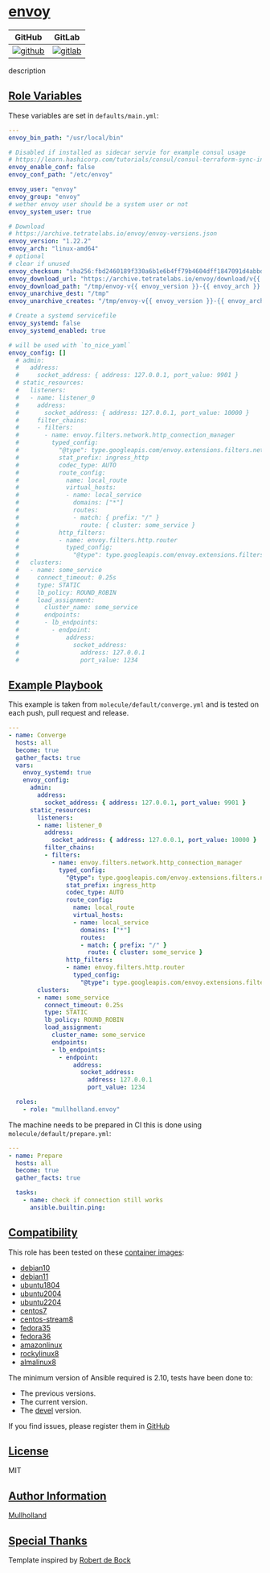 # [envoy](#envoy)

|GitHub|GitLab|
|------|------|
|[![github](https://github.com/mullholland/ansible-role-envoy/workflows/Ansible%20Molecule/badge.svg)](https://github.com/mullholland/ansible-role-envoy/actions)|[![gitlab](https://gitlab.com/mullholland/ansible-role-envoy/badges/master/pipeline.svg)](https://gitlab.com/mullholland/ansible-role-envoy)|[![quality](https://img.shields.io/ansible/quality/unset)](https://galaxy.ansible.com/mullholland/envoy)|

description

## [Role Variables](#role-variables)

These variables are set in `defaults/main.yml`:
```yaml
---
envoy_bin_path: "/usr/local/bin"

# Disabled if installed as sidecar servie for example consul usage
# https://learn.hashicorp.com/tutorials/consul/consul-terraform-sync-intro?in=consul/network-infrastructure-automation#install-envoy-optional
envoy_enable_conf: false
envoy_conf_path: "/etc/envoy"

envoy_user: "envoy"
envoy_group: "envoy"
# wether envoy user should be a system user or not
envoy_system_user: true

# Download
# https://archive.tetratelabs.io/envoy/envoy-versions.json
envoy_version: "1.22.2"
envoy_arch: "linux-amd64"
# optional
# clear if unused
envoy_checksum: "sha256:fbd2460189f330a6b1e6b4ff79b4604dff1847091d4abbdda2c6b3894fadb396"
envoy_download_url: "https://archive.tetratelabs.io/envoy/download/v{{ envoy_version }}/envoy-v{{ envoy_version }}-{{ envoy_arch }}.tar.xz"
envoy_download_path: "/tmp/envoy-v{{ envoy_version }}-{{ envoy_arch }}.tar.xz"
envoy_unarchive_dest: "/tmp"
envoy_unarchive_creates: "/tmp/envoy-v{{ envoy_version }}-{{ envoy_arch }}/bin/envoy"

# Create a systemd servicefile
envoy_systemd: false
envoy_systemd_enabled: true

# will be used with `to_nice_yaml`
envoy_config: []
  # admin:
  #   address:
  #     socket_address: { address: 127.0.0.1, port_value: 9901 }
  # static_resources:
  #   listeners:
  #   - name: listener_0
  #     address:
  #       socket_address: { address: 127.0.0.1, port_value: 10000 }
  #     filter_chains:
  #     - filters:
  #       - name: envoy.filters.network.http_connection_manager
  #         typed_config:
  #           "@type": type.googleapis.com/envoy.extensions.filters.network.http_connection_manager.v3.HttpConnectionManager
  #           stat_prefix: ingress_http
  #           codec_type: AUTO
  #           route_config:
  #             name: local_route
  #             virtual_hosts:
  #             - name: local_service
  #               domains: ["*"]
  #               routes:
  #               - match: { prefix: "/" }
  #                 route: { cluster: some_service }
  #           http_filters:
  #           - name: envoy.filters.http.router
  #             typed_config:
  #               "@type": type.googleapis.com/envoy.extensions.filters.http.router.v3.Router
  #   clusters:
  #   - name: some_service
  #     connect_timeout: 0.25s
  #     type: STATIC
  #     lb_policy: ROUND_ROBIN
  #     load_assignment:
  #       cluster_name: some_service
  #       endpoints:
  #       - lb_endpoints:
  #         - endpoint:
  #             address:
  #               socket_address:
  #                 address: 127.0.0.1
  #                 port_value: 1234
```


## [Example Playbook](#example-playbook)

This example is taken from `molecule/default/converge.yml` and is tested on each push, pull request and release.
```yaml
---
- name: Converge
  hosts: all
  become: true
  gather_facts: true
  vars:
    envoy_systemd: true
    envoy_config:
      admin:
        address:
          socket_address: { address: 127.0.0.1, port_value: 9901 }
      static_resources:
        listeners:
        - name: listener_0
          address:
            socket_address: { address: 127.0.0.1, port_value: 10000 }
          filter_chains:
          - filters:
            - name: envoy.filters.network.http_connection_manager
              typed_config:
                "@type": type.googleapis.com/envoy.extensions.filters.network.http_connection_manager.v3.HttpConnectionManager
                stat_prefix: ingress_http
                codec_type: AUTO
                route_config:
                  name: local_route
                  virtual_hosts:
                  - name: local_service
                    domains: ["*"]
                    routes:
                    - match: { prefix: "/" }
                      route: { cluster: some_service }
                http_filters:
                - name: envoy.filters.http.router
                  typed_config:
                    "@type": type.googleapis.com/envoy.extensions.filters.http.router.v3.Router
        clusters:
        - name: some_service
          connect_timeout: 0.25s
          type: STATIC
          lb_policy: ROUND_ROBIN
          load_assignment:
            cluster_name: some_service
            endpoints:
            - lb_endpoints:
              - endpoint:
                  address:
                    socket_address:
                      address: 127.0.0.1
                      port_value: 1234

  roles:
    - role: "mullholland.envoy"
```

The machine needs to be prepared in CI this is done using `molecule/default/prepare.yml`:
```yaml
---
- name: Prepare
  hosts: all
  become: true
  gather_facts: true

  tasks:
    - name: check if connection still works
      ansible.builtin.ping:
```





## [Compatibility](#compatibility)

This role has been tested on these [container images](https://hub.docker.com/u/mullholland):

-   [debian10](https://hub.docker.com/r/mullholland/docker-molecule-debian10)
-   [debian11](https://hub.docker.com/r/mullholland/docker-molecule-debian11)
-   [ubuntu1804](https://hub.docker.com/r/mullholland/docker-molecule-ubuntu1804)
-   [ubuntu2004](https://hub.docker.com/r/mullholland/docker-molecule-ubuntu2004)
-   [ubuntu2204](https://hub.docker.com/r/mullholland/docker-molecule-ubuntu2204)
-   [centos7](https://hub.docker.com/r/mullholland/docker-molecule-centos7)
-   [centos-stream8](https://hub.docker.com/r/mullholland/docker-molecule-centos-stream8)
-   [fedora35](https://hub.docker.com/r/mullholland/docker-molecule-fedora35)
-   [fedora36](https://hub.docker.com/r/mullholland/docker-molecule-fedora36)
-   [amazonlinux](https://hub.docker.com/r/mullholland/docker-molecule-amazonlinux)
-   [rockylinux8](https://hub.docker.com/r/mullholland/docker-molecule-rockylinux8)
-   [almalinux8](https://hub.docker.com/r/mullholland/docker-molecule-almalinux8)

The minimum version of Ansible required is 2.10, tests have been done to:

-   The previous versions.
-   The current version.
-   The [devel](https://docs.ansible.com/ansible/latest/installation_guide/intro_installation.html#installing-devel-from-github-with-pip) version.





If you find issues, please register them in [GitHub](https://github.com/mullholland/ansible-role-envoy/issues)

## [License](#license)

MIT


## [Author Information](#author-information)

[Mullholland](https://github.com/mullholland)

## [Special Thanks](#special-thanks)

Template inspired by [Robert de Bock](https://github.com/robertdebock)
